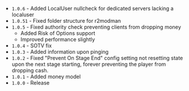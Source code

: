 * `1.0.6` - Added LocalUser nullcheck for dedicated servers lacking a localuser
* `1.0.51` - Fixed folder structure for r2modman
* `1.0.5` - Fixed authority check preventing clients from dropping money
	* Added Risk of Options support
	* Improved performance slightly
* `1.0.4` - SOTV fix
* `1.0.3` - Added information upon pinging
* `1.0.2` - Fixed "Prevent On Stage End" config setting not resetting state upon the next stage starting, forever preventing the player from dropping cash.
* `1.0.1` - Added money model
* `1.0.0` - Release